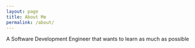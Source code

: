 ```yaml
---
layout: page
title: About Me
permalink: /about/
---
```


A Software Development Engineer that wants to learn as much as possible
